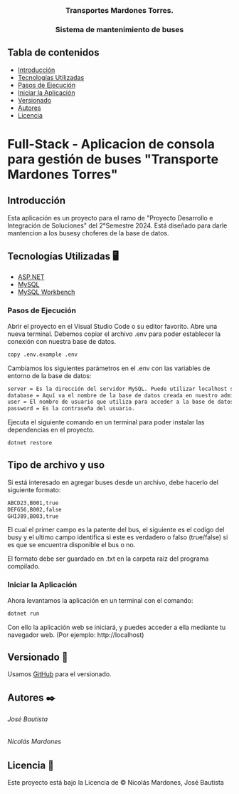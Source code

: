 <!-- PROYECTO -->
<br />
<div align="center">
  <h3 align="center">Transportes Mardones Torres.</h3>
  <h3 align="center">Sistema de mantenimiento de buses</h3>
</div>

## Tabla de contenidos
- [Introducción](#introducción)
- [Tecnologías Utilizadas](#tecnologías-utilizadas)
- [Pasos de Ejecución](#pasos-de-ejecución)
- [Iniciar la Aplicación](#iniciar-la-aplicación)
- [Versionado](#versionado)
- [Autores](#autores)
- [Licencia](#licencia)



# Full-Stack - Aplicacion de consola para gestión de buses "Transporte Mardones Torres"

## Introducción

Esta aplicación es un proyecto para el ramo de "Proyecto Desarrollo e Integración de Soluciones" del 2°Semestre 2024. 
Está diseñado para darle mantencion a los busesy choferes de la base de datos. 

## Tecnologías Utilizadas 🖥️
- [ASP.NET](https://dotnet.microsoft.com/en-us/)
- [MySQL](https://www.mysql.com)
- [MySQL Workbench](https://dev.mysql.com/downloads/installer/)

### Pasos de Ejecución

Abrir el proyecto en el Visual Studio Code o su editor favorito. Abre una nueva terminal.
Debemos copiar el archivo .env para poder establecer la conexión con nuestra base de datos.
```bash
copy .env.example .env
```

Cambiamos los siguientes parámetros en el .env con las variables de entorno de la base de datos:
```bash
server = Es la dirección del servidor MySQL. Puede utilizar localhost si tiene el servidor MySQL en la misma máquina que la aplicación web.
database = Aquí va el nombre de la base de datos creada en nuestro administrador de base de datos preferido (Ej: MySQL Workbench).
user = El nombre de usuario que utiliza para acceder a la base de datos.
password = Es la contraseña del usuario.
```

Ejecuta el siguiente comando en un terminal para poder instalar las dependencias en el proyecto.
```bash
dotnet restore
```
## Tipo de archivo y uso

Si está interesado en agregar buses desde un archivo, debe hacerlo del siguiente formato:

```bash
ABCD23,B001,true
DEFG56,B002,false
GHIJ89,B003,true
```
El cual el primer campo es la patente del bus, el siguiente es el codigo del busy y el ultimo campo identifica si este es verdadero o falso (true/false) si es que se encuentra disponible el bus o no.

El formato debe ser guardado en .txt en la carpeta raíz del programa compilado.

### Iniciar la Aplicación

Ahora levantamos la aplicación en un terminal con el comando:
```bash
dotnet run
```

Con ello la aplicación web se iniciará, y puedes acceder a ella mediante tu navegador web. (Por ejemplo: http://localhost)


## Versionado 📌

Usamos [GitHub](https://github.com/Jose-LocoPepe/TMT-mantencion) para el versionado.

## Autores ✒️

###### José Bautista

###### Nicolás Mardones


## Licencia 📄

Este proyecto está bajo la Licencia de &copy; Nicolás Mardones, José Bautista